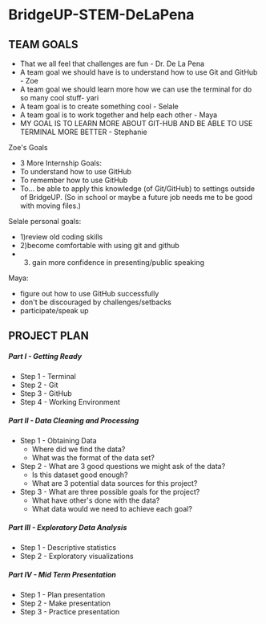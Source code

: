 # BridgeUP-STEM-DeLaPena

## TEAM GOALS

+ That we all feel that challenges are fun - Dr. De La Pena
+ A team goal we should have is to understand how to use Git and GitHub - Zoe 
+ A team goal we should learn more how we can use the terminal for do so many cool stuff- yari
+ A team goal is to create something cool - Selale 
+ A team goal is to work together and help each other - Maya
+ MY GOAL IS TO LEARN MORE ABOUT GIT-HUB AND BE ABLE TO USE TERMINAL MORE BETTER - Stephanie

Zoe's Goals
+ 3 More Internship Goals:
+ To understand how to use GitHub
+ To remember how to use GitHub
+ To… be able to apply this knowledge (of Git/GitHub) to settings outside of BridgeUP. (So in school or maybe a future job needs me to be good with moving files.) 

Selale personal goals:
+ 1)review old coding skills
+ 2)become comfortable with using git and github
+ 3) gain more confidence in presenting/public speaking  

Maya:
-  figure out how to use GitHub successfully
-  don't be discouraged by challenges/setbacks
-  participate/speak up
 
## PROJECT PLAN

##### Part I - Getting Ready
* Step 1 - Terminal
* Step 2 - Git
* Step 3 - GitHub
* Step 4 - Working Environment

##### Part II - Data Cleaning and Processing
* Step 1 - Obtaining Data
  - Where did we find the data?
  - What was the format of the data set?
* Step 2 - What are 3 good questions we might ask of the data?
  - Is this dataset good enough?
  - What are 3 potential data sources for this project?
* Step 3 - What are three possible goals for the project?
  - What have other's done with the data?
  - What data would we need to achieve each goal?

##### Part III - Exploratory Data Analysis
* Step 1 - Descriptive statistics
* Step 2 - Exploratory visualizations

##### Part IV - Mid Term Presentation
* Step 1 - Plan presentation
* Step 2 - Make presentation
* Step 3 - Practice presentation

